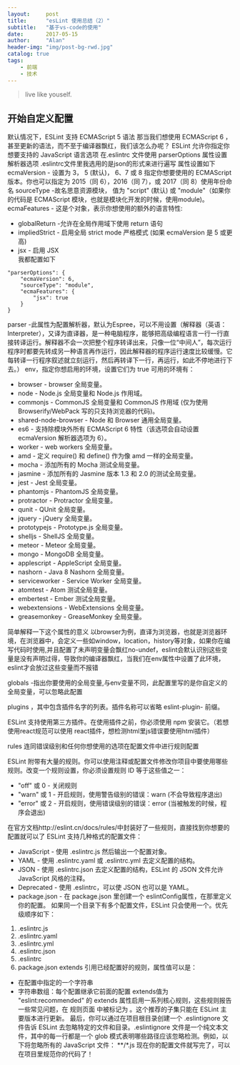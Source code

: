 ```yaml
---
layout:     post
title:      "esLint 使用总结（2）"
subtitle:   "基于vs-code的使用"
date:       2017-05-15
author:     "Alan"
header-img: "img/post-bg-rwd.jpg"
catalog: true
tags:
    - 前端
    - 技术
---
```


> live like youself. 

## 开始自定义配置

默认情况下，ESLint 支持 ECMAScript 5 语法
那当我们想使用 ECMAScript 6 ，甚至更新的语法，而不至于编译器飘红，我们该怎么办呢？
ESLint 允许你指定你想要支持的 JavaScript 语言选项
在.eslintrc 文件使用 parserOptions 属性设置解析器选项
.eslintrc文件里我选用的是json的形式来进行遍写
属性设置如下
ecmaVersion - 设置为 3， 5 (默认)， 6、7 或 8 指定你想要使用的 ECMAScript 版本。你也可以指定为 2015（同 6），2016（同 7），或 2017（同 8）使用年份命名
sourceType -故名思意资源模块， 值为 "script" (默认) 或 "module"（如果你的代码是 ECMAScript 模块，也就是模块化开发的时候，使用module)。
ecmaFeatures - 这是个对象，表示你想使用的额外的语言特性:
* globalReturn -允许在全局作用域下使用 return 语句
* impliedStrict - 启用全局 strict mode 严格模式 (如果 ecmaVersion 是 5 或更高)
* jsx - 启用 JSX     
我都配置如下

```
"parserOptions": {
    "ecmaVersion": 6,
    "sourceType": "module",
    "ecmaFeatures": {
        "jsx": true
    }
}
````

parser  -此属性为配置解析器，默认为Espree，可以不用设置（解释器（英语：Interpreter），又译为直译器，是一种电脑程序，能够把高级编程语言一行一行直接转译运行。解释器不会一次把整个程序转译出来，只像一位“中间人”，每次运行程序时都要先转成另一种语言再作运行，因此解释器的程序运行速度比较缓慢。它每转译一行程序叙述就立刻运行，然后再转译下一行，再运行，如此不停地进行下去。）
 env，指定你想启用的环境，设置它们为 true
可用的环境有：

* browser - browser 全局变量。
* node - Node.js 全局变量和 Node.js 作用域。
* commonjs - CommonJS 全局变量和 CommonJS 作用域 (仅为使用 Browserify/WebPack 写的只支持浏览器的代码)。
* shared-node-browser - Node 和 Browser 通用全局变量。
* es6 - 支持除模块外所有 ECMAScript 6 特性（该选项会自动设置 ecmaVersion 解析器选项为 6）。
* worker - web workers 全局变量。
* amd - 定义 require() 和 define() 作为像 amd 一样的全局变量。
* mocha - 添加所有的 Mocha 测试全局变量。
* jasmine - 添加所有的 Jasmine 版本 1.3 和 2.0 的测试全局变量。
* jest - Jest 全局变量。
* phantomjs - PhantomJS 全局变量。
* protractor - Protractor 全局变量。
* qunit - QUnit 全局变量。
* jquery - jQuery 全局变量。
* prototypejs - Prototype.js 全局变量。
* shelljs - ShellJS 全局变量。
* meteor - Meteor 全局变量。
* mongo - MongoDB 全局变量。
* applescript - AppleScript 全局变量。
* nashorn - Java 8 Nashorn 全局变量。
* serviceworker - Service Worker 全局变量。
* atomtest - Atom 测试全局变量。
* embertest - Ember 测试全局变量。
* webextensions - WebExtensions 全局变量。
* greasemonkey - GreaseMonkey 全局变量。

简单解释一下这个属性的意义 
以browser为例，直译为浏览器，也就是浏览器环境，在浏览器中，会定义一些如window，location，history等对象，如果你在编写代码时使用,并且配置了未声明变量会飘红no-undef，eslint会默认识别这些变量是没有声明过得，导致你的编译器飘红，当我们在env属性中设置了此环境，eslint才会放过这些变量而不报错

globals -指出你要使用的全局变量,与env变量不同，此配置里写的是你自定义的全局变量，可以忽略此配置

plugins ，其中包含插件名字的列表。插件名称可以省略 eslint-plugin- 前缀。

ESLint 支持使用第三方插件。在使用插件之前，你必须使用 npm 安装它。（若想使用react规范可以使用 react插件，想检测html里js错误要使用html插件）

rules 连同错误级别和任何你想使用的选项在配置文件中进行规则配置

ESLint 附带有大量的规则。你可以使用注释或配置文件修改你项目中要使用哪些规则。改变一个规则设置，你必须设置规则 ID 等于这些值之一：

* "off" 或 0 - 关闭规则
* "warn" 或 1 - 开启规则，使用警告级别的错误：warn (不会导致程序退出)
* "error" 或 2 - 开启规则，使用错误级别的错误：error (当被触发的时候，程序会退出)

在官方文档http://eslint.cn/docs/rules/中封装好了一些规则，直接找到你想要的配置就可以了
ESLint 支持几种格式的配置文件：

* JavaScript - 使用 .eslintrc.js 然后输出一个配置对象。
* YAML - 使用 .eslintrc.yaml 或 .eslintrc.yml 去定义配置的结构。
* JSON - 使用 .eslintrc.json 去定义配置的结构，ESLint 的 JSON 文件允许 JavaScript 风格的注释。
* Deprecated - 使用 .eslintrc，可以使 JSON 也可以是 YAML。
* package.json - 在 package.json 里创建一个 eslintConfig属性，在那里定义你的配置。
如果同一个目录下有多个配置文件，ESLint 只会使用一个。优先级顺序如下：

1. .eslintrc.js
2. .eslintrc.yaml
3. .eslintrc.yml
4. .eslintrc.json
5. .eslintrc
6. package.json
extends 引用已经配置好的规则，属性值可以是：

* 在配置中指定的一个字符串
* 字符串数组：每个配置继承它前面的配置
extends值为 "eslint:recommended" 的 extends 属性启用一系列核心规则，这些规则报告一些常见问题，在 规则页面 中被标记为  。这个推荐的子集只能在 ESLint 主要版本进行更新。
最后，你可以通过在项目根目录创建一个 .eslintignore 文件告诉 ESLint 去忽略特定的文件和目录。.eslintignore 文件是一个纯文本文件，其中的每一行都是一个 glob 模式表明哪些路径应该忽略检测。例如，以下将忽略所有的 JavaScript 文件：
**/*.js
现在你的配置文件就写完了，可以在项目里规范你的代码了！
